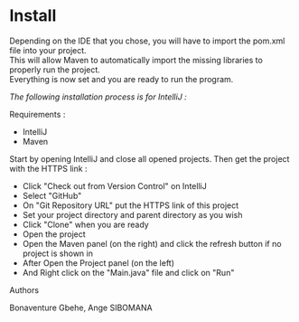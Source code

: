 # Install

Depending on the IDE that you chose, you will have to import the pom.xml file into your project.  
This will allow Maven to automatically import the missing libraries to properly run the project.  
Everything is now set and you are ready to run the program.

*The following installation process is for IntelliJ :*

Requirements :
- IntelliJ
- Maven

Start by opening IntelliJ and close all opened projects.
Then get the project with the HTTPS link :
- Click "Check out from Version Control" on IntelliJ
- Select "GitHub"
- On "Git Repository URL" put the HTTPS link of this project
- Set your project directory and parent directory as you wish
- Click "Clone" when you are ready
- Open the project
- Open the Maven panel (on the right) and click the refresh button if no project is shown in
- After Open the Project panel (on the left)
- And Right click on the "Main.java" file and click on "Run"

Authors

Bonaventure Gbehe, Ange SIBOMANA